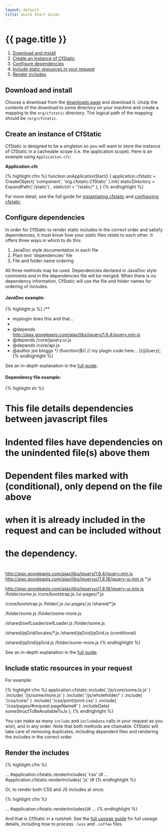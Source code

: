 ```yaml
---
layout: default
title: Quick Start Guide
---
```


# {{ page.title }}

1. [Download and install](#install)
2. [Create an instance of CfStatic](#create-instance)
3. [Configure dependencies](#configure-dependencies)
4. [Include static resources in your request](#include-resources)
5. [Render includes](#render-includes)

<a id="install"></a>
## Download and install

Choose a download from the [downloads page](downloads.html) and download it. Unzip the contents of the download to some directory on your machine and create a mapping to the `org/cfstatic` directory. The logical path of the mapping should be `/org/cfstatic`.

<a id="create-instance"></a>
## Create an instance of CfStatic

CfStatic is designed to be a singleton so you will want to store the instance of CfStatic in a cacheable scope (i.e. the application scope). Here is an example using `Application.cfc`:

**Application.cfc**

{% highlight cfm %}
<cfscript>
    function onApplicationStart() {
        application.cfstatic = CreateObject( 'component', 'org.cfstatic.CfStatic' ).init(
            staticDirectory = ExpandPath('./static')
          , staticUrl       = "/static/"
        );
    }
</cfscript>
{% endhighlight %}

For more detail, see the full guide for [instantiating cfstatic](full-guide.html#instance-creating) and [configuring cfstatic](full-guide.html#configuration)

<a id="configure-dependencies"></a>
## Configure dependencies

In order for CfStatic to render static includes in the correct order and satisfy dependencies, it must know how your static files relate to each other. It offers three ways in which to do this:

1. JavaDoc style documentation in each file
2. Plain text 'dependencies' file
3. File and folder name ordering

All three methods may be used. Dependencies declared in JavaDoc style comments and in the dependencies file will be merged. When there is no dependency information, CfStatic will use the file and folder names for ordering of includes.

#### JavaDoc example:
{% highlight js %}
/**
 * myplugin does this and that...
 *
 * @depends http://ajax.googleapis.com/ajax/libs/jquery/1.6.4/jquery.min.js
 * @depends /core/jquery.ui.js
 * @depends /core/api.js
 * @author joe bloggs
 */
(function($){
     // my plugin code here...
})(jQuery);
{% endhighlight %}

See an in-depth explanation in the [full guide](full-guide.html#javadoc).

#### Dependency file example:
{% highlight sh %}
##
# This file details dependencies between javascript files
#
# Indented files have dependencies on the unindented file(s) above them
# Dependent files marked with (conditional), only depend on the file above
# when it is already included in the request and can be included without
# the dependency.
#

http://ajax.googleapis.com/ajax/libs/jquery/1.6.4/jquery.min.js
    http://ajax.googleapis.com/ajax/libs/jqueryui/1.8.18/jquery-ui.min.js
    *.js

http://ajax.googleapis.com/ajax/libs/jqueryui/1.8.18/jquery-ui.min.js
    /folder/some.js
    /core/bootstrap.js
    /ui-pages/*.js

/core/bootstrap.js
    /folder/*.js
    /ui-pages/*.js
    /shared/*.js

/folder/some.js
    /folder/some-more.js

/shared/swfLoader/swfLoader.js
    /folder/some.js

/shared/jqGrid/locales/*.js
    /shared/jqGrid/jqGrid.js (conditional)

/shared/jqGrid/jqGrid.js
    /folder/some-more.js
{% endhighlight %}

See an in-depth explanation in the [full guide](full-guide.html#dependency-file).

<a id="include-resources"></a>
## Include static resources in your request

For example:

{% highlight cfm %}
<cfscript>
    application.cfstatic.include( '/js/core/someJs.js' )
                        .include( '/js/some/more.js' )
                        .include( '/js/wholefolder/' )
                        .include( '/css/core/' )
                        .include( '/css/print/print.css' )
                        .include( '/css/pages/#request.pageName#' )
                        .includeData( someStructToBeAvailableToJs );
</cfscript>
{% endhighlight %}

You can make as many `include` and `includeData` calls in your request as you wish, and in any order. Note that both methods are chainable. CfStatic will take care of removing duplicates, including dependent files and rendering the includes in the correct order.

<a id="render-includes"></a>
## Render the includes

{% highlight cfm %}
<html>
    <head>
        ...
        #application.cfstatic.renderIncludes( 'css' )#
    </head>
    <body>
        ...
        #application.cfstatic.renderIncludes( 'js' )#
    </body>
</html>
{% endhighlight %}

Or, to render both CSS and JS includes at once:

{% highlight cfm %}
<html>
    <head>
        ...
        #application.cfstatic.renderIncludes()#
    </head>
    ...
{% endhighlight %}

And that is CfStatic in a nutshell. See the [full useage guide](full-guide.html) for full useage details, including how to process `.less` and `.coffee` files.